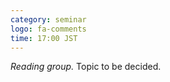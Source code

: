 ```yaml
---
category: seminar
logo: fa-comments
time: 17:00 JST
---
```


*Reading group.* Topic to be decided. 
